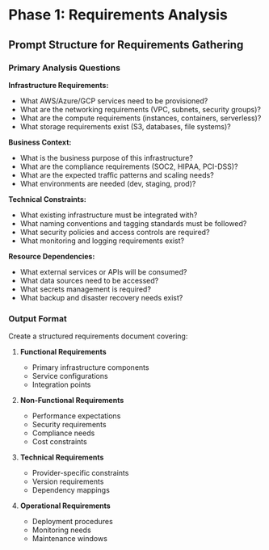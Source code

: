 # Phase 1: Requirements Analysis

## Prompt Structure for Requirements Gathering

### Primary Analysis Questions

**Infrastructure Requirements:**
- What AWS/Azure/GCP services need to be provisioned?
- What are the networking requirements (VPC, subnets, security groups)?
- What are the compute requirements (instances, containers, serverless)?
- What storage requirements exist (S3, databases, file systems)?

**Business Context:**
- What is the business purpose of this infrastructure?
- What are the compliance requirements (SOC2, HIPAA, PCI-DSS)?
- What are the expected traffic patterns and scaling needs?
- What environments are needed (dev, staging, prod)?

**Technical Constraints:**
- What existing infrastructure must be integrated with?
- What naming conventions and tagging standards must be followed?
- What security policies and access controls are required?
- What monitoring and logging requirements exist?

**Resource Dependencies:**
- What external services or APIs will be consumed?
- What data sources need to be accessed?
- What secrets management is required?
- What backup and disaster recovery needs exist?

### Output Format

Create a structured requirements document covering:

1. **Functional Requirements**
   - Primary infrastructure components
   - Service configurations
   - Integration points

2. **Non-Functional Requirements**
   - Performance expectations
   - Security requirements
   - Compliance needs
   - Cost constraints

3. **Technical Requirements**
   - Provider-specific constraints
   - Version requirements
   - Dependency mappings

4. **Operational Requirements**
   - Deployment procedures
   - Monitoring needs
   - Maintenance windows